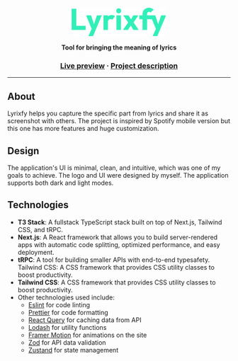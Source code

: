 <p align="center">
  <a href="https://lyrixfy.com/">
    <img height=64 src="https://raw.githubusercontent.com/ivenuss/lyrixfy/master/public/static/logo.svg"/>
  </a>
  <p align="center"><strong>Tool for bringing the meaning of lyrics</strong></p>
</p>

<h3 align="center">
  <a href="https://lyrixfy.com/">Live preview</a>
  <span> · </span>
  <a href="https://jakubh.com/projects/lyrixfy">Project description</a>
</h3>

---

## About

Lyrixfy helps you capture the specific part from lyrics and share it as screenshot with others. The project is inspired by Spotify mobile version but this one has more features and huge customization.

## Design

The application's UI is minimal, clean, and intuitive, which was one of my goals to achieve. The logo and UI were designed by myself. The application supports both dark and light modes.

## Technologies

- **T3 Stack**: A fullstack TypeScript stack built on top of Next.js, Tailwind CSS, and tRPC.
- **Next.js**: A React framework that allows you to build server-rendered apps with automatic code splitting, optimized performance, and easy deployment.
- **tRPC**: A tool for building smaller APIs with end-to-end typesafety. Tailwind CSS: A CSS framework that provides CSS utility classes to boost productivity.
- **Tailwind CSS**: A CSS framework that provides CSS utility classes to boost productivity.
- Other technologies used include:
  - [Eslint](https://eslint.org/) for code linting
  - [Prettier](https://prettier.io/) for code formatting
  - [React Query](https://tanstack.com/query/) for caching data from API
  - [Lodash](https://lodash.com/) for utility functions
  - [Framer Motion](https://www.framer.com/motion/) for animations on the site
  - [Zod](https://zod.dev/) for API data validation
  - [Zustand](https://zustand-demo.pmnd.rs/) for state management
